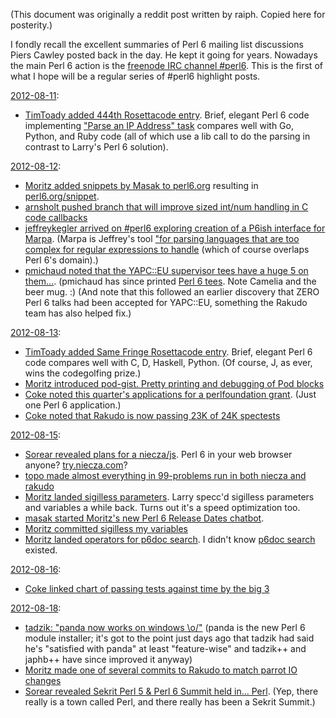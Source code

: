 (This document was originally a reddit post written by raiph. Copied
here for posterity.)

I fondly recall the excellent summaries of Perl 6 mailing list
discussions Piers Cawley posted back in the day. He kept it going for
years. Nowadays the main Perl 6 action is the [freenode IRC channel
\#perl6](http://webchat.freenode.net/). This is the first of what I hope
will be a regular series of \#perl6 highlight posts.

[2012-08-11](http://irclog.perlgeek.de/perl6/2012-08-11:):

  * [TimToady added 444th Rosettacode
    entry](http://irclog.perlgeek.de/perl6/2012-08-11#i_5892442). Brief,
    elegant Perl 6 code implementing ["Parse an IP Address"
    task](http://rosettacode.org/wiki/Parse_an_IP_Address#Perl_6)
    compares well with Go, Python, and Ruby code (all of which use a lib
    call to do the parsing in contrast to Larry's Perl 6 solution).

[2012-08-12](http://irclog.perlgeek.de/perl6/2012-08-12):

  * [Moritz added snippets by Masak to
    perl6.org](http://irclog.perlgeek.de/perl6/2012-08-12#i_5892737)
    resulting in [perl6.org/snippet](http://perl6.org/snippet).
  * [arnsholt pushed branch that will improve sized int/num handling in
    C code
    callbacks](http://irclog.perlgeek.de/perl6/2012-08-12#i_5893115)
  * [jeffreykegler arrived on \#perl6 exploring creation of a P6ish
    interface for
    Marpa](http://irclog.perlgeek.de/perl6/2012-08-12#i_5893420). (Marpa
    is Jeffrey's tool ["for parsing languages that are too complex for
    regular expressions to handle](http://www.jeffreykegler.com/marpa)
    (which of course overlaps Perl 6's domain).)
  * [pmichaud noted that the YAPC::EU supervisor tees have a huge 5 on
    them...](http://irclog.perlgeek.de/perl6/2012-08-12#i_5893694).
    (pmichaud has since printed [Perl 6
    tees](http://pmichaud.com/sandbox/img_4213.jpg). Note Camelia and
    the beer mug. :) (And note that this followed an earlier discovery
    that ZERO Perl 6 talks had been accepted for YAPC::EU, something the
    Rakudo team has also helped fix.)

[2012-08-13](http://irclog.perlgeek.de/perl6/2012-08-13):

  * [TimToady added Same Fringe Rosettacode
    entry](http://irclog.perlgeek.de/perl6/2012-08-14#i_5896313). Brief,
    elegant Perl 6 code compares well with C, D, Haskell, Python. (Of
    course, J, as ever, wins the codegolfing prize.)
  * [Moritz introduced pod-gist. Pretty printing and debugging of Pod
    blocks](http://irclog.perlgeek.de/perl6/2012-08-14#i_5897048)
  * [Coke noted this quarter's applications for a perlfoundation
    grant](http://irclog.perlgeek.de/perl6/2012-08-14#i_5897142). (Just
    one Perl 6 application.)
  * [Coke noted that Rakudo is now passing 23K of 24K
    spectests](http://irclog.perlgeek.de/perl6/2012-08-14#i_5897352)

[2012-08-15](http://irclog.perlgeek.de/perl6/2012-08-15):

  * [Sorear revealed plans for a
    niecza/js](http://irclog.perlgeek.de/perl6/2012-08-15#i_5899445).
    Perl 6 in your web browser anyone?
    [try.niecza.com](http://irclog.perlgeek.de/perl6/2012-08-15#i_5899723)?
  * [topo made almost everything in 99-problems run in both niecza and
    rakudo](http://irclog.perlgeek.de/perl6/2012-08-15#i_5900284)
  * [Moritz landed sigilless
    parameters](http://irclog.perlgeek.de/perl6/2012-08-15#i_5900458).
    Larry specc'd sigilless parameters and variables a while back. Turns
    out it's a speed optimization too.
  * [masak started Moritz's new Perl 6 Release Dates
    chatbot](http://irclog.perlgeek.de/perl6/2012-08-15#i_5900570).
  * [Moritz committed sigilless my
    variables](http://irclog.perlgeek.de/perl6/2012-08-15#i_5901075)
  * [Moritz landed operators for p6doc
    search](http://irclog.perlgeek.de/perl6/2012-08-15#i_5901462). I
    didn't know [p6doc search](http://doc.perl6.org/search) existed.

[2012-08-16](http://irclog.perlgeek.de/perl6/2012-08-16):

  * [Coke linked chart of passing tests against time by the big
    3](http://feather.perl6.nl/%7Ecoke/roast/)

[2012-08-18](http://irclog.perlgeek.de/perl6/2012-08-18):

  * [tadzik: "panda now works on windows
    \\o/"](http://irclog.perlgeek.de/perl6/2012-08-18#i_5907655) (panda
    is the new Perl 6 module installer; it's got to the point just days
    ago that tadzik had said he's "satisfied with panda" at least
    "feature-wise" and tadzik++ and japhb++ have since improved it
    anyway)
  * [Moritz made one of several commits to Rakudo to match parrot IO
    changes](http://irclog.perlgeek.de/perl6/2012-08-18#i_5906998)
  * [Sorear revealed Sekrit Perl 5 & Perl 6 Summit held in...
    Perl](http://irclog.perlgeek.de/perl6/2012-08-18#i_5908186). (Yep,
    there really is a town called Perl, and there really has been a
    Sekrit Summit.)
